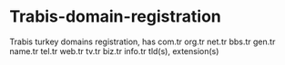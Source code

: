 # Trabis-domain-registration
Trabis turkey domains registration, has com.tr org.tr net.tr bbs.tr gen.tr name.tr tel.tr web.tr tv.tr biz.tr info.tr  tld(s), extension(s)
